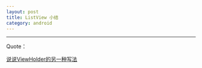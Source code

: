 ```yaml
---
layout: post
title: ListView 小结
category: android
---
```
























---

Quote： 

[说说ViewHolder的另一种写法](http://my.oschina.net/jack1900/blog/289164)